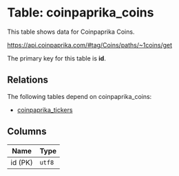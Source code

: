 # Table: coinpaprika_coins

This table shows data for Coinpaprika Coins.

https://api.coinpaprika.com/#tag/Coins/paths/~1coins/get

The primary key for this table is **id**.

## Relations

The following tables depend on coinpaprika_coins:
  - [coinpaprika_tickers](coinpaprika_tickers.md)

## Columns

| Name          | Type          |
| ------------- | ------------- |
|id (PK)|`utf8`|